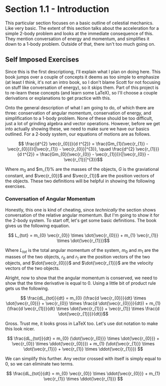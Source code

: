 # Section 1.1 - Introduction
This particular section focuses on a basic outline of celestial mechanics. Like very basic. The extent of this section talks about the acceleration for a simple 2-body problem and looks at the immediate consequence of this. They mention conversation of energy and momentum, and simplifies it down to a 1-body problem. Outside of that, there isn't too much going on.
## Self Imposed Exercises
Since this is the first descriptiong, I'll explain what I plan on doing here. This book jumps over a couple of concepts it deems as too simple to emphasize (at least I think, it's not an intro book, so I don't blame Scott for not focusing on stuff like conversation of energy), so it skips them. Part of this project is to re-learn these concepts (and learn some LaTeX), so I'll choose a couple derivations or explanations to get practice with this.

Onto the general description of what I am going to do, of which there are three: conservation of angular momentum, conservation of energy, and simplification to a 1-body problem. None of these should be too difficult, just a lot of grinding algebra and vector operations. However, before we get into actually showing these, we need to make sure we have our basics outlined. For a 2-body system, our equations of motions are as follows.

$$ \frac{d^{2} \vec{r_{0}}}{d t^{2}} =  \frac{Gm_{1}(\vec{r_{1}} - \vec{r_{0}})}{|\vec{r_{1}} - \vec{r_{0}}|^{3}}, 
\quad \frac{d^{2} \vec{r_{1}}}{d t^{2}} =  \frac{Gm_{0}(\vec{r_{0}} - \vec{r_{1}})}{|\vec{r_{0}} - \vec{r_{1}}|^{3}}$$

Where $m_{0}$ and $m_{1}% are the masses of the objects, $G$ is the graviational constant, and $\vec{r_{0}}$ and $\vec{r_{1}}$ are the position vectors of the objects. These two definitions will be helpful in showing the following exercises.

### Conversation of Angular Momentum
Honestly, this one is kind of cheating, since *technically* the section shows conversation of the relative angular momentum. But I'm going to show it for the 2-body system. To start off, let's get some basic definitions. The book gives us the following equation.

$$ L_{tot}  = m_{0} \vec{r_{0}} \times \dot{\vec{r_{0}}} + m_{1} \vec{r_{1}} \times \dot{\vec{r_{1}}}$$

Where $L_{tot}$ is the total angular momentum of the system, $m_{0}$ and $m_{1}$ are the masses of the two objects, $r_{0}$ and $r_{1}$ are the position vectors of the two objects, and $\dot{\vec{r_{0}}}$ and $\dot{\vec{r_{1}}}$ are the velocity vectors of the two objects.

Alright, now to show that the angular momentum is conserved, we need to show that the time derivative is equal to 0. Using a little bit of product rule gets us the following.

$$ \frac{dL_{tot}}{dt} = m_{0} (\frac{d \vec{r_{0}}}{dt} \times \dot{\vec{r_{0}}} + \vec{r_{0}} \times \frac{d \dot{\vec{r_{0}}}}{dt}) + m_{1} (\frac{d \vec{r_{1}}}{dt} \times \dot{\vec{r_{1}}} + \vec{r_{1}} \times \frac{d \dot{\vec{r_{1}}}}{dt})$$

Gross. Trust me, it looks gross in LaTeX too. Let's use dot notation to make this look nicer.

$$ \frac{dL_{tot}}{dt} = m_{0} (\dot{\vec{r_{0}}} \times \dot{\vec{r_{0}}} + \vec{r_{0}} \times \ddot{\vec{r_{0}}}) + m_{1} (\dot{\vec{r_{1}}} \times \dot{\vec{r_{1}}} + \vec{r_{1}} \times \ddot{\vec{r_{1}}}) $$

We can simplify this further. Any vector crossed with itself is simply equal to 0, so we can eliminate two terms.

$$ \frac{dL_{tot}}{dt} = m_{0} \vec{r_{0}} \times \ddot{\vec{r_{0}}} + m_{1} \vec{r_{1}} \times \ddot{\vec{r_{1}}} $$
